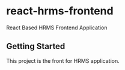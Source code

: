 # react-hrms-frontend

React Based HRMS Frontend Application

## Getting Started

This project is the front for HRMS application.
